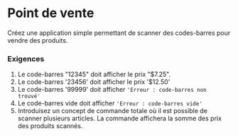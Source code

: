 # Point de vente

Créez une application simple permettant de scanner des codes-barres pour vendre des produits.

### Exigences

1. Le code-barres "12345" doit afficher le prix "$7.25".
2. Le code-barres '23456' doit afficher le prix '$12.50'
3. Le code-barres '99999' doit afficher `'Erreur : code-barres non trouvé'`
4. Le code-barres vide doit afficher `'Erreur : code-barres vide'`
5. Introduisez un concept de commande totale où il est possible de scanner plusieurs articles. La commande affichera la somme des prix des produits scannés.
